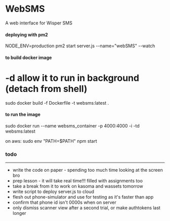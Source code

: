 # WebSMS

A web interface for Wisper SMS

#### deploying with pm2
NODE_ENV=production pm2 start server.js --name="webSMS" --watch

#### to build docker image
# -d allow it to run in background (detach from shell)

 sudo docker build -f Dockerfile -t websms:latest .

#### to run the image
 sudo docker run --name websms_container -p 4000:4000 -i -td websms:latest

 on aws:
 sudo env "PATH=$PATH" npm start

### todo
---------
* write the code on paper - spending too much time looking at the screen bro
* prep lesson - it will take real time!!! filled with assignments too
* take a break from it to work on kasoma and wassets tomorrow
* write script to deploy server.js to cloud
* flesh out phone-simulator and use for testing as it's faster than app
* confirm that phone id isn't 0000s when on server
* only dismiss scanner view after a second trial, or make authtokens last longer
